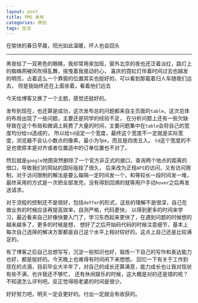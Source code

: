 ```yaml
---
layout: post
title: PMS 发布
categories: 原创
tags: 生活
---
```


在愉快的春日早晨，阳光如此温暖，坏人也会回头

<!--more-->
* * *

黑夜给了一双黑色的眼睛，我却常用来加班，窗外北京的夜也还泛着淡红，路灯上的蜘蛛网被风吹得乱舞，摇曳着我晃动的心，
喜庆的霓虹灯伴着时间过去也越发的明亮，占着这么一个靠窗的位置其实也挺好的，可以看到那载着归人车随我们远去，
但是我始终还在上面坐着，看着他们远去

今天给博客又换了一个主题，感觉还挺好的。

发布到现在，也还算是成功，这次发布总的问题都来自主页面的`table`，这次总体的布局出现了一些问题，主要还是同学的经验不足，
在分析问题上还有一些欠缺导致在这个布局和微调上耗费了大量的时间，主要问题集中在`table`会将自己的宽度均分给`td`造成的，
所以给`td`设定一个宽度，最终这个宽度不一定就是实际宽度，浏览器不会认小数点的像素，最小为1px，而且是四舍五入。
`td`这个宽度的不足也使原本是对齐或者位置适中的订单位置也不对了。

然后就是`google`地图突然删除了一个官方非正式的接口，查询两个地点的距离的借口，导致我们的网站的国际版挂了很久，
后来改为正规`API`的访问，又有访问限制，对于访问限制的解法是要么每隔一定时间发一个，和等较长一段时间发一堆，
最终采用的方式是一次把全部发完，没有得到回溯的就等用户手动`hover`之后再发送请求。

对于流程的控制还不是很好，包括`deffer`的形式，这些的理解不是很深，自己在做业务的时候应该再提高效率，自测严格，代码更快，
以得到更多的时间来学习，最近看来自己好像快要入门了，学习东西起来更快了，在遇到问题的时候想的越来越多了，更多的时候是想，
想好了之后开始码代码的时候注意细节，基本上每次自己选择的解决方案都是自己这个水平上相对较好的。这点上自己还是比较满足的。

有了博客之后自己总想写写，沉淀一些知识也好，锻炼一下自己的写作和表达能力也好，都是挺好的。今天晚上也难得有时间闲下来想想。
回忆一下有关于工作到现在的点滴，目前毕业大半年了，对自己的成长还算满意，能力成长也让我对现状有些不满，也许我还不够忙，
还有休闲娱乐的时候，这大概是对的还是错的呢？不知道怎么评判吧。反正觉得陪老婆的时间是很少。

好好努力吧，明天一定会更好的。付出一定就会有收获的。
